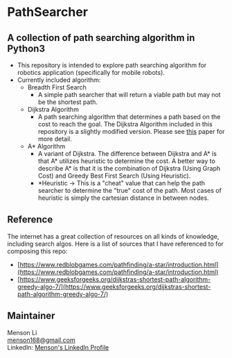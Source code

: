 # PathSearcher
## A collection of path searching algorithm in Python3

- This repository is intended to explore path searching algorithm for robotics application (specifically for mobile robots).
- Currently included algorithm:
    - Breadth First Search
      - A simple path searcher that will return a viable path but may not be the shortest path.
    - Dijkstra Algorithm
      - A path searching algorithm that determines a path based on the cost to reach the goal. The Dijkstra Algorithm included in this repository is a slightly modified version. Please see [this](https://www.aaai.org/ocs/index.php/SOCS/SOCS11/paper/viewFile/4017/4357) paper for more detail. 
    - A* Algorithm
      - A variant of Dijkstra. The difference between Dijkstra and A* is that A* utilizes heuristic to determine the cost. A better way to describe A* is that it is the combination of Dijkstra (Using Graph Cost) and Greedy Best First Search (Using Heuristic). 
      - *Heuristic -> This is a "cheat" value that can help the path searcher to determine the "true" cost of the path. Most cases of heuristic is simply the cartesian distance in between nodes.

## Reference
The internet has a great collection of resources on all kinds of knowledge, including search algos. Here is a list of sources that I have referenced to for composing this repo:  
- [https://www.redblobgames.com/pathfinding/a-star/introduction.html](https://www.redblobgames.com/pathfinding/a-star/introduction.html)
- [https://www.geeksforgeeks.org/dijkstras-shortest-path-algorithm-greedy-algo-7/](https://www.geeksforgeeks.org/dijkstras-shortest-path-algorithm-greedy-algo-7/)

## Maintainer
Menson Li  
[menson168@gmail.com](menson168@gmail.com)  
LinkedIn: [Menson's LinkedIn Profile](https://www.linkedin.com/in/mensonli/)